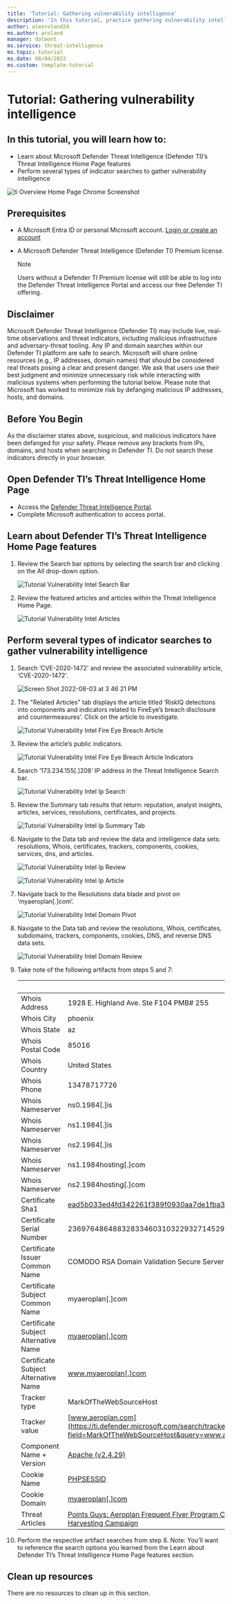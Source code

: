 ```yaml
--- 
title: 'Tutorial: Gathering vulnerability intelligence'
description: 'In this tutorial, practice gathering vulnerability intelligence associated with the Darkside threat actor group using Microsoft Defender Threat Intelligence (Defender TI).'
author: alexroland24
ms.author: aroland
manager: dolmont
ms.service: threat-intelligence 
ms.topic: tutorial
ms.date: 08/04/2022
ms.custom: template-tutorial
---
```


# Tutorial: Gathering vulnerability intelligence

## In this tutorial, you will learn how to:

- Learn about Microsoft Defender Threat Intelligence (Defender TI)’s Threat Intelligence Home Page features
- Perform several types of indicator searches to gather vulnerability intelligence

![ti Overview Home Page Chrome Screenshot](media/tiOverviewHomePageChromeScreenshot.png)

## Prerequisites

- A Microsoft Entra ID or personal Microsoft account. [Login or create an account](https://signup.microsoft.com/)
- A Microsoft Defender Threat Intelligence (Defender TI) Premium license.

    > [!NOTE]
    > Users without a Defender TI Premium license will still be able to log into the Defender Threat Intelligence Portal and access our free Defender TI offering.

## Disclaimer

Microsoft Defender Threat Intelligence (Defender TI) may include live, real-time observations and threat indicators, including malicious infrastructure and adversary-threat tooling. Any IP and domain searches within our Defender TI platform are safe to search.
Microsoft will share online resources (e.g., IP addresses, domain names) that should be considered real threats posing a clear and present danger.
We ask that users use their best judgment and minimize unnecessary risk while interacting with malicious systems when performing the tutorial below. Please note that Microsoft has worked to minimize risk by defanging malicious IP addresses, hosts, and domains.

## Before You Begin

As the disclaimer states above, suspicious, and malicious indicators have been defanged for your safety. Please remove any brackets from IPs, domains, and hosts when searching in Defender TI. Do not search these indicators directly in your browser.

## Open Defender TI’s Threat Intelligence Home Page

- Access the [Defender Threat Intelligence Portal](https://ti.defender.microsoft.com/).
- Complete Microsoft authentication to access portal.

## Learn about Defender TI’s Threat Intelligence Home Page features

1. Review the Search bar options by selecting the search bar and clicking on the All drop-down option.

    ![Tutorial Vulnerability Intel Search Bar](media/tutorialVulnerabilityIntelSearchBar.png)

2. Review the featured articles and articles within the Threat Intelligence Home Page.

    ![Tutorial Vulnerability Intel Articles](media/tutorialVulnerabilityIntelArticles.png)

## Perform several types of indicator searches to gather vulnerability intelligence

1. Search ‘CVE-2020-1472' and review the associated vulnerability article, ‘CVE-2020-1472'.   

    ![Screen Shot 2022-08-03 at 3 46 21 PM](https://user-images.githubusercontent.com/106117711/182717029-2c9992cd-e005-4c39-aeb3-edf7d16774cb.png)

2. The "Related Articles" tab displays the article titled ‘RiskIQ detections into components and indicators related to FireEye’s breach disclosure and countermeasures’. Click on the article to investigate. 

    ![Tutorial Vulnerability Intel Fire Eye Breach Article](media/tutorialVulnerabilityIntelFireEyeBreachArticle.png)

3. Review the article’s public indicators.

    ![Tutorial Vulnerability Intel Fire Eye Breach Article Indicators](media/tutorialVulnerabilityIntelFireEyeBreachArticleIndicators.gif)

4. Search ‘173.234.155[.]208’ IP address in the Threat Intelligence Search bar.

      ![Tutorial Vulnerability Intel Ip Search](media/tutorialVulnerabilityIntelIpSearch.png)

5. Review the Summary tab results that return: reputation, analyst insights, articles, services, resolutions, certificates, and projects.

      ![Tutorial Vulnerability Intel Ip Summary Tab](media/tutorialVulnerabilityIntelIpSummaryTab.png)

6. Navigate to the Data tab and review the data and intelligence data sets: resolutions, Whois, certificates, trackers, components, cookies, services, dns, and articles.

    ![Tutorial Vulnerability Intel Ip Review](media/tutorialVulnerabilityIntelIpReview.gif)

    ![Tutorial Vulnerability Intel Ip Article](media/tutorialVulnerabilityIntelIpArticle.png)

7. Navigate back to the Resolutions data blade and pivot on ‘myaeroplan[.]com’.

    ![Tutorial Vulnerability Intel Domain Pivot](media/tutorialVulnerabilityIntelDomainPivot.png)

8. Navigate to the Data tab and review the resolutions, Whois, certificates, subdomains, trackers, components, cookies, DNS, and reverse DNS data sets.

    ![Tutorial Vulnerability Intel Domain Review](media/tutorialVulnerabilityIntelDomainReview.gif)

9. Take note of the following artifacts from steps 5 and 7:

    |&nbsp;|&nbsp;|
    | --- | --- |
    | Whois Address | 1928 E. Highland Ave. Ste F104 PMB# 255 |
    | Whois City | phoenix |
    | Whois State | az |
    | Whois Postal Code | 85016 |
    | Whois Country | United States |
    | Whois Phone | 13478717726 |
    | Whois Nameserver | ns0.1984[.]is |
    | Whois Nameserver | ns1.1984[.]is |
    | Whois Nameserver | ns2.1984[.]is |
    | Whois Nameserver | ns1.1984hosting[.]com |
    | Whois Nameserver | ns2.1984hosting[.]com |
    | Certificate Sha1 | [ead5b033ed4fd342261f389f0930aa7de1fba33d](https://ti.defender.microsoft.com/search/certificates?query=ead5b033ed4fd342261f389f0930aa7de1fba33d&field=sha1) |
    | Certificate Serial Number | 236976486488328334603103229327145294996 |
    | Certificate Issuer Common Name | COMODO RSA Domain Validation Secure Server CA |
    | Certificate Subject Common Name | myaeroplan[.]com |
    | Certificate Subject Alternative Name | [myaeroplan[.]com](https://ti.defender.microsoft.com/search/trackers/hosts?query=www.aeroplan.com&field=MarkOfTheWebSourceHost) |
    | Certificate Subject Alternative Name | www.myaeroplan[.]com |
    | Tracker type | MarkOfTheWebSourceHost |
    | Tracker value | [www.aeroplan.com](https://ti.defender.microsoft.com/search/trackers/hosts?field=MarkOfTheWebSourceHost&query=www.aeroplan.com) |
    | Component Name + Version | [Apache (v2.4.29)](https://ti.defender.microsoft.com/search/components/hosts?category=Server&query=Apache&version=2.4.29) |
    | Cookie Name | [PHPSESSID](https://ti.defender.microsoft.com/search/cookies/hosts?query=PHPSESSID&field=name) |
    | Cookie Domain | [myaeroplan[.]com](https://ti.defender.microsoft.com/search/cookies/hosts?query=myaeroplan.com&field=domain) |
    | Threat Articles | [Points Guys: Aeroplan Frequent Flyer Program Credential Harvesting Campaign](https://ti.defender.microsoft.com/articles/99527909)|

10. Perform the respective artifact searches from step 8. Note: You’ll want to reference the search options you learned from the Learn about Defender TI’s Threat Intelligence Home Page features section.

## Clean up resources

There are no resources to clean up in this section.
